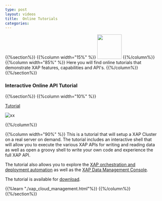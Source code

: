 ```yaml
---
type: post
layout: videos
title:  Online Tutorials
categories:
---
```




{{%section%}}
{{%column width="15%" %}}
<img src="/attachment_files/subject/imc.png" width="80" height="80">
{{%/column%}}
{{%column width="85%" %}}
Here you will find online tutorials that demonstrate XAP features, capabilities and API's.
{{%/column%}}
{{%/section%}}




### Interactive Online API Tutorial


{{%section%}}
{{%column width="10%" %}}

[Tutorial](./xap_cloud_management.html)


![xx](/attachment_files/subject/admin-api.png)



{{%/column%}}

{{%column width="90%" %}}
This is a tutorial that will setup a XAP Cluster on a real server on demand. The tutorial includes an interactive shell that will allow you to execute the various XAP APIs for writing and reading data as well as open a groovy shell to write your own code and experience the full XAP API.




The tutorial also allows you to explore the <a href="http://www.gigaspaces.com/xap-deployment-management-and-automation-solution" target="_blank">XAP orchestration and deployment automation</a> as well as the [XAP Data Management Console]({{%latestadmurl%}}/web-management-console.html).

The tutorial is available for [download]({{%latestjavatuturl%}}/interactive-api-guide.html).

{{%learn "./xap_cloud_management.html"%}}
{{%/column%}}
{{%/section%}}



